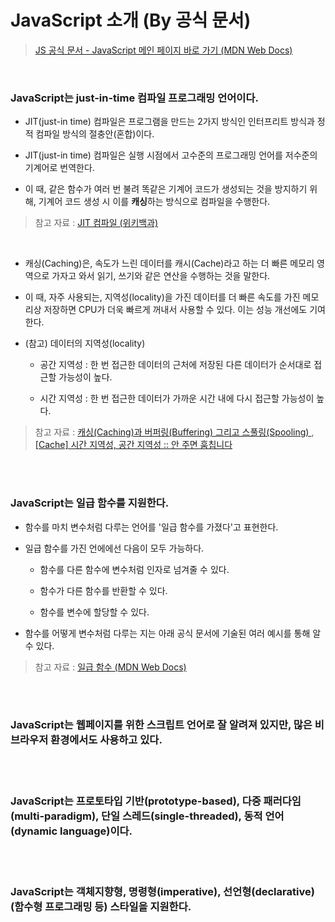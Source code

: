 # JavaScript 소개 (By 공식 문서)

> <a href="https://developer.mozilla.org/ko/docs/Web/JavaScript">JS 공식 문서 - JavaScript 메인 페이지 바로 가기 (MDN Web Docs)</a>

<br/>

### JavaScript는 <strong>just-in-time</strong> 컴파일 프로그래밍 언어이다.

- JIT(just-in time) 컴파일은 프로그램을 만드는 2가지 방식인 인터프리트 방식과 정적 컴파일 방식의 절충안(혼합)이다.

* JIT(just-in time) 컴파일은 실행 시점에서 고수준의 프로그래밍 언어를 저수준의 기계어로 번역한다.

* 이 때, 같은 함수가 여러 번 불려 똑같은 기계어 코드가 생성되는 것을 방지하기 위해, 기계어 코드 생성 시 이를 <strong>캐싱</strong>하는 방식으로 컴파일을 수행한다.

> 참고 자료 : <a href="https://ko.wikipedia.org/wiki/JIT_%EC%BB%B4%ED%8C%8C%EC%9D%BC"> JIT 컴파일 (위키백과)</a>

<br/>

- 캐싱(Caching)은, 속도가 느린 데이터를 캐시(Cache)라고 하는 더 빠른 메모리 영역으로 가자고 와서 읽기, 쓰기와 같은 연산을 수행하는 것을 말한다.

* 이 때, 자주 사용되는, 지역성(locality)을 가진 데이터를 더 빠른 속도를 가진 메모리상 저장하면 CPU가 더욱 빠르게 꺼내서 사용할 수 있다. 이는 성능 개선에도 기여한다.

* (참고) 데이터의 지역성(locality)

  - 공간 지역성 : 한 번 접근한 데이터의 근처에 저장된 다른 데이터가 순서대로 접근할 가능성이 높다.

  - 시간 지역성 : 한 번 접근한 데이터가 가까운 시간 내에 다시 접근할 가능성이 높다.

> 참고 자료 : <a href="https://m.blog.naver.com/complusblog/221204759836">캐싱(Caching)과 버퍼링(Buffering) 그리고 스풀링(Spooling) </a>, <a href="https://literate-t.tistory.com/73">[Cache] 시간 지역성, 공간 지역성 :: 안 주면 훔칩니다</a>

<br/><br/>

### JavaScript는 일급 함수를 지원한다.

- 함수를 마치 변수처럼 다루는 언어를 '일급 함수를 가졌다'고 표현한다.

- 일급 함수를 가진 언에에선 다음이 모두 가능하다.

  - 함수를 다른 함수에 변수처럼 인자로 넘겨줄 수 있다.

  - 함수가 다른 함수를 반환할 수 있다.

  * 함수를 변수에 할당할 수 있다.

* 함수를 어떻게 변수처럼 다루는 지는 아래 공식 문서에 기술된 여러 예시를 통해 알 수 있다.

> 참고 자료 : <a href="https://ko.wikipedia.org/wiki/JIT_%EC%BB%B4%ED%8C%8C%EC%9D%BC"> 일급 함수 (MDN Web Docs)</a>

<br/><br/>

### JavaScript는 웹페이지를 위한 스크립트 언어로 잘 알려져 있지만, 많은 비 브라우저 환경에서도 사용하고 있다.

<br/><br/>

### JavaScript는 프로토타입 기반(prototype-based), 다중 패러다임(multi-paradigm), 단일 스레드(single-threaded), 동적 언어(dynamic language)이다.

<br/><br/>

### JavaScript는 객체지향형, 명령형(imperative), 선언형(declarative) (함수형 프로그래밍 등) 스타일을 지원한다.
